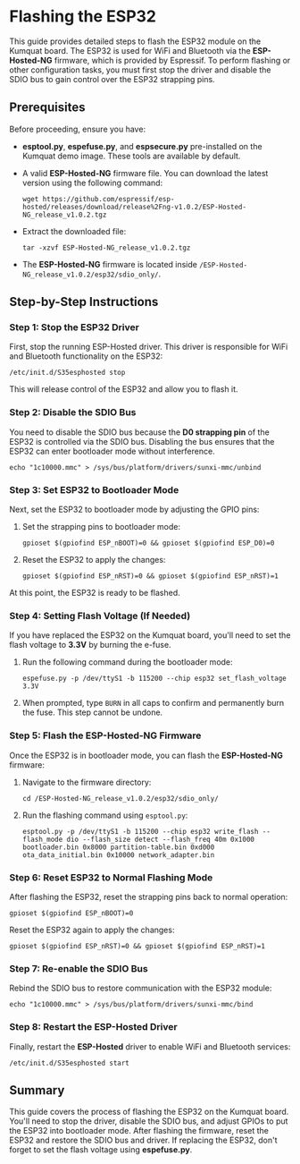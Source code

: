 # Flashing the ESP32

This guide provides detailed steps to flash the ESP32 module on the Kumquat board. The ESP32 is used for WiFi and Bluetooth via the **ESP-Hosted-NG** firmware, which is provided by Espressif. To perform flashing or other configuration tasks, you must first stop the driver and disable the SDIO bus to gain control over the ESP32 strapping pins.

## Prerequisites

Before proceeding, ensure you have:

- **esptool.py**, **espefuse.py**, and **espsecure.py** pre-installed on the Kumquat demo image. These tools are available by default.
- A valid **ESP-Hosted-NG** firmware file. You can download the latest version using the following command:
  
  ```
  wget https://github.com/espressif/esp-hosted/releases/download/release%2Fng-v1.0.2/ESP-Hosted-NG_release_v1.0.2.tgz
  ```

- Extract the downloaded file:

  ```
  tar -xzvf ESP-Hosted-NG_release_v1.0.2.tgz
  ```

- The **ESP-Hosted-NG** firmware is located inside `/ESP-Hosted-NG_release_v1.0.2/esp32/sdio_only/`.

## Step-by-Step Instructions

### Step 1: Stop the ESP32 Driver

First, stop the running ESP-Hosted driver. This driver is responsible for WiFi and Bluetooth functionality on the ESP32:

```
/etc/init.d/S35esphosted stop
```

This will release control of the ESP32 and allow you to flash it.

### Step 2: Disable the SDIO Bus

You need to disable the SDIO bus because the **D0 strapping pin** of the ESP32 is controlled via the SDIO bus. Disabling the bus ensures that the ESP32 can enter bootloader mode without interference.

```
echo "1c10000.mmc" > /sys/bus/platform/drivers/sunxi-mmc/unbind
```

### Step 3: Set ESP32 to Bootloader Mode

Next, set the ESP32 to bootloader mode by adjusting the GPIO pins:

1. Set the strapping pins to bootloader mode:

   ```
   gpioset $(gpiofind ESP_nBOOT)=0 && gpioset $(gpiofind ESP_D0)=0
   ```

2. Reset the ESP32 to apply the changes:

   ```
   gpioset $(gpiofind ESP_nRST)=0 && gpioset $(gpiofind ESP_nRST)=1
   ```

At this point, the ESP32 is ready to be flashed.

### Step 4: Setting Flash Voltage (If Needed)

If you have replaced the ESP32 on the Kumquat board, you'll need to set the flash voltage to **3.3V** by burning the e-fuse.

1. Run the following command during the bootloader mode:

   ```
   espefuse.py -p /dev/ttyS1 -b 115200 --chip esp32 set_flash_voltage 3.3V
   ```

2. When prompted, type `BURN` in all caps to confirm and permanently burn the fuse. This step cannot be undone.

### Step 5: Flash the ESP-Hosted-NG Firmware

Once the ESP32 is in bootloader mode, you can flash the **ESP-Hosted-NG** firmware:

1. Navigate to the firmware directory:

   ```
   cd /ESP-Hosted-NG_release_v1.0.2/esp32/sdio_only/
   ```

2. Run the flashing command using `esptool.py`:

   ```
   esptool.py -p /dev/ttyS1 -b 115200 --chip esp32 write_flash --flash_mode dio --flash_size detect --flash_freq 40m 0x1000 bootloader.bin 0x8000 partition-table.bin 0xd000 ota_data_initial.bin 0x10000 network_adapter.bin
   ```

### Step 6: Reset ESP32 to Normal Flashing Mode

After flashing the ESP32, reset the strapping pins back to normal operation:

```
gpioset $(gpiofind ESP_nBOOT)=0
```

Reset the ESP32 again to apply the changes:

```
gpioset $(gpiofind ESP_nRST)=0 && gpioset $(gpiofind ESP_nRST)=1
```

### Step 7: Re-enable the SDIO Bus

Rebind the SDIO bus to restore communication with the ESP32 module:

```
echo "1c10000.mmc" > /sys/bus/platform/drivers/sunxi-mmc/bind
```

### Step 8: Restart the ESP-Hosted Driver

Finally, restart the **ESP-Hosted** driver to enable WiFi and Bluetooth services:

```
/etc/init.d/S35esphosted start
```

## Summary

This guide covers the process of flashing the ESP32 on the Kumquat board. You'll need to stop the driver, disable the SDIO bus, and adjust GPIOs to put the ESP32 into bootloader mode. After flashing the firmware, reset the ESP32 and restore the SDIO bus and driver. If replacing the ESP32, don't forget to set the flash voltage using **espefuse.py**.